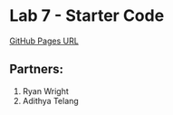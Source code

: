 # Lab 7 - Starter Code

[GitHub Pages URL](https://ryprogrammer.github.io/Lab7_Starter/)

## Partners:
1. Ryan Wright
2. Adithya Telang
